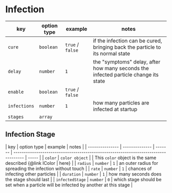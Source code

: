 # Infection

| key          | option type | example          | notes                                                                               |
| ------------ | ----------- | ---------------- | ----------------------------------------------------------------------------------- |
| `cure`       | `boolean`   | `true` / `false` | if the infection can be cured, bringing back the particle to its normal state       |
| `delay`      | `number`    | `1`              | the "symptoms" delay, after how many seconds the infected particle change its state |
| `enable`     | `boolean`   | `true` / `false` |                                                                                     |
| `infections` | `number`    | `1`              | how many particles are infected at startup                                          |
| `stages`     | `array`     |                  |                                                                                     |

## Infection Stage

| key             | option type    | example | notes                                                                               |
| --------------- | -------------- | ------- | ----------------------------------------------------------------------------------- | ----- |
| `color`         | `color object` |         | This `color` object is the same described {@link IColor                             | here} |
| `radius`        | `number`       | `1`     | an outer radius for spreading the infection without touch                           |
| `rate`          | `number`       | `1`     | chances of infecting other particles                                                |
| `duration`      | `number`       | `1`     | how many seconds does the stage should last                                         |
| `infectedStage` | `number`       | `0`     | which stage should be set when a particle will be infected by another at this stage |
